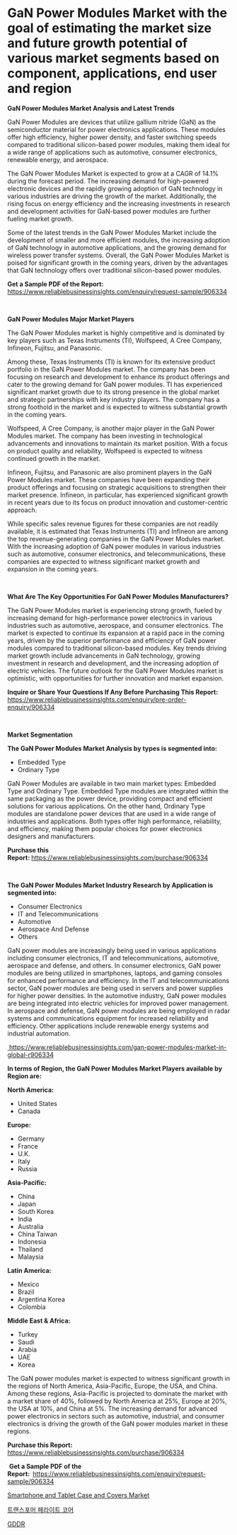 <p><h1>GaN Power Modules Market with the goal of estimating the market size and future growth potential of various market segments based on component, applications, end user and region</h1></p><p><strong>GaN Power Modules Market Analysis and Latest Trends</strong></p>
<p><p>GaN Power Modules are devices that utilize gallium nitride (GaN) as the semiconductor material for power electronics applications. These modules offer high efficiency, higher power density, and faster switching speeds compared to traditional silicon-based power modules, making them ideal for a wide range of applications such as automotive, consumer electronics, renewable energy, and aerospace.</p><p>The GaN Power Modules Market is expected to grow at a CAGR of 14.1% during the forecast period. The increasing demand for high-powered electronic devices and the rapidly growing adoption of GaN technology in various industries are driving the growth of the market. Additionally, the rising focus on energy efficiency and the increasing investments in research and development activities for GaN-based power modules are further fueling market growth.</p><p>Some of the latest trends in the GaN Power Modules Market include the development of smaller and more efficient modules, the increasing adoption of GaN technology in automotive applications, and the growing demand for wireless power transfer systems. Overall, the GaN Power Modules Market is poised for significant growth in the coming years, driven by the advantages that GaN technology offers over traditional silicon-based power modules.</p></p>
<p><strong>Get a Sample PDF of the Report:&nbsp;</strong> <a href="https://www.reliablebusinessinsights.com/enquiry/request-sample/906334">https://www.reliablebusinessinsights.com/enquiry/request-sample/906334</a></p>
<p>&nbsp;</p>
<p><strong>GaN Power Modules Major Market Players</strong></p>
<p><p>The GaN Power Modules market is highly competitive and is dominated by key players such as Texas Instruments (TI), Wolfspeed, A Cree Company, Infineon, Fujitsu, and Panasonic. </p><p>Among these, Texas Instruments (TI) is known for its extensive product portfolio in the GaN Power Modules market. The company has been focusing on research and development to enhance its product offerings and cater to the growing demand for GaN power modules. TI has experienced significant market growth due to its strong presence in the global market and strategic partnerships with key industry players. The company has a strong foothold in the market and is expected to witness substantial growth in the coming years.</p><p>Wolfspeed, A Cree Company, is another major player in the GaN Power Modules market. The company has been investing in technological advancements and innovations to maintain its market position. With a focus on product quality and reliability, Wolfspeed is expected to witness continued growth in the market.</p><p>Infineon, Fujitsu, and Panasonic are also prominent players in the GaN Power Modules market. These companies have been expanding their product offerings and focusing on strategic acquisitions to strengthen their market presence. Infineon, in particular, has experienced significant growth in recent years due to its focus on product innovation and customer-centric approach.</p><p>While specific sales revenue figures for these companies are not readily available, it is estimated that Texas Instruments (TI) and Infineon are among the top revenue-generating companies in the GaN Power Modules market. With the increasing adoption of GaN power modules in various industries such as automotive, consumer electronics, and telecommunications, these companies are expected to witness significant market growth and expansion in the coming years.</p></p>
<p>&nbsp;</p>
<p><strong>What Are The Key Opportunities For GaN Power Modules Manufacturers?</strong></p>
<p><p>The GaN Power Modules market is experiencing strong growth, fueled by increasing demand for high-performance power electronics in various industries such as automotive, aerospace, and consumer electronics. The market is expected to continue its expansion at a rapid pace in the coming years, driven by the superior performance and efficiency of GaN power modules compared to traditional silicon-based modules. Key trends driving market growth include advancements in GaN technology, growing investment in research and development, and the increasing adoption of electric vehicles. The future outlook for the GaN Power Modules market is optimistic, with opportunities for further innovation and market expansion.</p></p>
<p><strong>Inquire or Share Your Questions If Any Before Purchasing This Report:</strong> <a href="https://www.reliablebusinessinsights.com/enquiry/pre-order-enquiry/906334">https://www.reliablebusinessinsights.com/enquiry/pre-order-enquiry/906334</a></p>
<p>&nbsp;</p>
<p><strong>Market Segmentation</strong></p>
<p><strong>The GaN Power Modules Market Analysis by types is segmented into:</strong></p>
<p><ul><li>Embedded Type</li><li>Ordinary Type</li></ul></p>
<p><p>GaN Power Modules are available in two main market types: Embedded Type and Ordinary Type. Embedded Type modules are integrated within the same packaging as the power device, providing compact and efficient solutions for various applications. On the other hand, Ordinary Type modules are standalone power devices that are used in a wide range of industries and applications. Both types offer high performance, reliability, and efficiency, making them popular choices for power electronics designers and manufacturers.</p></p>
<p><strong>Purchase this Report:&nbsp;</strong><a href="https://www.reliablebusinessinsights.com/purchase/906334">https://www.reliablebusinessinsights.com/purchase/906334</a></p>
<p>&nbsp;</p>
<p><strong>The GaN Power Modules Market Industry Research by Application is segmented into:</strong></p>
<p><ul><li>Consumer Electronics</li><li>IT and Telecommunications</li><li>Automotive</li><li>Aerospace And Defense</li><li>Others</li></ul></p>
<p><p>GaN power modules are increasingly being used in various applications including consumer electronics, IT and telecommunications, automotive, aerospace and defense, and others. In consumer electronics, GaN power modules are being utilized in smartphones, laptops, and gaming consoles for enhanced performance and efficiency. In the IT and telecommunications sector, GaN power modules are being used in servers and power supplies for higher power densities. In the automotive industry, GaN power modules are being integrated into electric vehicles for improved power management. In aerospace and defense, GaN power modules are being employed in radar systems and communications equipment for increased reliability and efficiency. Other applications include renewable energy systems and industrial automation.</p></p>
<p><a href="https://www.reliablebusinessinsights.com/gan-power-modules-market-in-global-r906334">&nbsp;https://www.reliablebusinessinsights.com/gan-power-modules-market-in-global-r906334</a></p>
<p><strong>In terms of Region, the GaN Power Modules Market Players available by Region are:</strong></p>
<p>
    <p> <strong> North America: </strong>
        <ul>
            <li>United States</li>
            <li>Canada</li>
        </ul>
        </p> 
    <p> <strong> Europe: </strong>
        <ul>
            <li>Germany</li>
            <li>France</li>
            <li>U.K.</li>
            <li>Italy</li>
            <li>Russia</li>
        </ul>
        </p> 
    <p> <strong> Asia-Pacific: </strong>
        <ul>
            <li>China</li>
            <li>Japan</li>
            <li>South Korea</li>
            <li>India</li>
            <li>Australia</li>
            <li>China Taiwan</li>
            <li>Indonesia</li>
            <li>Thailand</li>
            <li>Malaysia</li>
        </ul>
        </p> 
    <p> <strong> Latin America: </strong>
        <ul>
            <li>Mexico</li>
            <li>Brazil</li>
            <li>Argentina Korea</li>
            <li>Colombia</li>
        </ul>
        </p> 
    <p> <strong> Middle East & Africa: </strong>
        <ul>
            <li>Turkey</li>
            <li>Saudi</li>
            <li>Arabia</li>
            <li>UAE</li>
            <li>Korea</li>
        </ul>
    </p>
    </p>
<p><p>The GaN power modules market is expected to witness significant growth in the regions of North America, Asia-Pacific, Europe, the USA, and China. Among these regions, Asia-Pacific is projected to dominate the market with a market share of 40%, followed by North America at 25%, Europe at 20%, the USA at 10%, and China at 5%. The increasing demand for advanced power electronics in sectors such as automotive, industrial, and consumer electronics is driving the growth of the GaN power modules market in these regions.</p></p>
<p><strong>Purchase this Report: </strong><a href="https://www.reliablebusinessinsights.com/purchase/906334">https://www.reliablebusinessinsights.com/purchase/906334</a></p>
<p>&nbsp;<strong>Get a Sample PDF of the Report:&nbsp;&nbsp;</strong><a href="https://www.reliablebusinessinsights.com/enquiry/request-sample/906334">https://www.reliablebusinessinsights.com/enquiry/request-sample/906334</a></p>
<p><strong></strong></p>
<p><p><a href="https://github.com/JameTravis/Market-Research-Report-List-5/blob/main/smartphone-and-tablet-case-and-covers-market.md">Smartphone and Tablet Case and Covers Market</a></p><p><a href="https://github.com/laholand/Market-Research-Report-List-4/blob/main/244947177974.md">트랜스포머 페라이트 코어</a></p><p><a href="https://medium.com/@adaming121/gddr6%E5%B8%82%E5%A0%B4%E3%81%AF-%E3%82%B7%E3%82%A7%E3%82%A2-%E3%82%B5%E3%82%A4%E3%82%BA-2031%E5%B9%B4%E3%81%BE%E3%81%A7%E3%81%AE%E4%BA%88%E6%B8%AC%E3%81%AB%E7%84%A6%E7%82%B9%E3%82%92%E5%BD%93%E3%81%A6%E3%81%A6%E3%81%84%E3%81%BE%E3%81%99-37267d271ed6">GDDR</a></p></p>